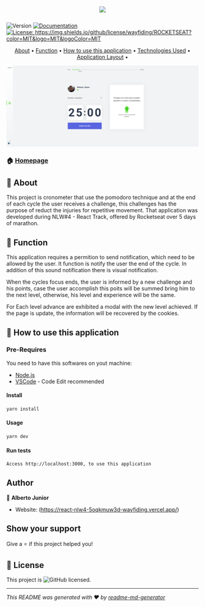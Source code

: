 <h1 align="center">
  <img src="/.github/moveit.png" />
</h1>

<p>
  <img alt="Version" src="https://img.shields.io/badge/version-1.4.5a:Implementing Dark--Mode-blue.svg?cacheSeconds=2592000" />
  <a href="https://github.com/Wayfiding/Rocketseat/blob/main/serie-node/README.md" target="_blank">
    <img alt="Documentation" src="https://img.shields.io/badge/documentation-yes-brightgreen.svg" />
  </a>
  <a href="https://img.shields.io/github/license/wayfiding/ROCKETSEAT?color=MIT&logo=MIT&logoColor=MIT" target="_blank">
    <img alt="License: https://img.shields.io/github/license/wayfiding/ROCKETSEAT?color=MIT&logo=MIT&logoColor=MIT" src="https://img.shields.io/github/license/wayfiding/ROCKETSEAT?color=MIT&logo=MIT&logoColor=MIT" />
  </a>
</p>

<p align="center">
 <a href="#page_facing_up-about">About</a> •
 <a href="#dart-function">Function</a> •
 <a href="#space_invader-how-to-use-this-application">How to use this application</a> •
 <a href="#-technologies-Used">Technologies Used</a> •
  <a href="#layout">Application Layout</a> •
</p>

![home](./resources/Moveit.png) 


### 🏠 [Homepage](https://react-nlw4-5oqkmuw3d-wayfiding.vercel.app/)


## :page_facing_up: About
This project is cronometer that use the pomodoro technique and at the end of each cycle the user receives a challenge, this challenges has the purpose of reduct the injuries for repetitive movement. That application was developed during NLW#4 - React Track, offered by Rocketseat over 5 days of marathon.




## :dart: Function

This application requires a permition to send notification, which need to be allowed by the user. It function ís notify the user the end of the cycle. In addition of this sound notification there is visual notification.

When the cycles focus ends, the user is informed by a new challenge and his points, case the user accomplish this poits will be summed bring him to the next level, otherwise, his level and experience will be the same.

For Each level advance are exhibited a modal with the new level achieved. If the page is update, the information will be recovered by the cookies.


## :space_invader: How to use this application


### Pre-Requires

You need to have this softwares on yout machine:
* [Node.js](https://nodejs.org/en/)
* [VSCode](https://code.visualstudio.com/) - Code Edit recommended


#### Install

```sh
yarn install
```

#### Usage

```sh
yarn dev
```

#### Run tests

```sh
Access http://localhost:3000, to use this application
```

## Author

👤 **Alberto Junior**

* Website: (https://react-nlw4-5oqkmuw3d-wayfiding.vercel.app/)

## Show your support

Give a ⭐️ if this project helped you!

## 📝 License

This project is  ![GitHub](https://img.shields.io/github/license/wayfiding/ROCKETSEAT?color=MIT&logo=MIT&logoColor=MIT) licensed.

***
_This README was generated with ❤️ by [readme-md-generator](https://github.com/kefranabg/readme-md-generator)_
